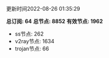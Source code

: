 更新时间2022-08-26 01:35:29

**总订阅: 64**
**总节点: 8852**
**有效节点: 1962**
- ss节点: 262
- v2ray节点: 1634
- trojan节点: 66

